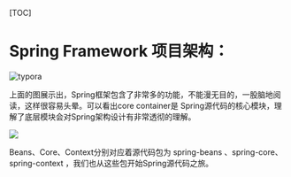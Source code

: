 [TOC]

# Spring Framework 项目架构：

![typora](https://upload-images.jianshu.io/upload_images/7445574-6c604b7559a79729.png?imageMogr2/auto-orient/strip%7CimageView2/2/w/720/format/webp)

上面的图展示出，Spring框架包含了非常多的功能，不能漫无目的，一股脑地阅读，这样很容易头晕。可以看出core container是 Spring源代码的核心模块，理解了底层模块会对Spring架构设计有非常透彻的理解。

![](C:\Users\zzzlll\Desktop\Spring源码分析\1.png)

Beans、Core、Context分别对应着源代码包为 spring-beans 、spring-core、spring-context ，我们也从这些包开始Spring源代码之旅。

